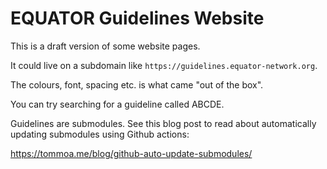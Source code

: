 # EQUATOR Guidelines Website

This is a draft version of some website pages.

It could live on a subdomain like `https://guidelines.equator-network.org`.

The colours, font, spacing etc. is what came "out of the box".

You can try searching for a guideline called ABCDE.

Guidelines are submodules. See this blog post to read about automatically updating submodules using Github actions:

https://tommoa.me/blog/github-auto-update-submodules/
